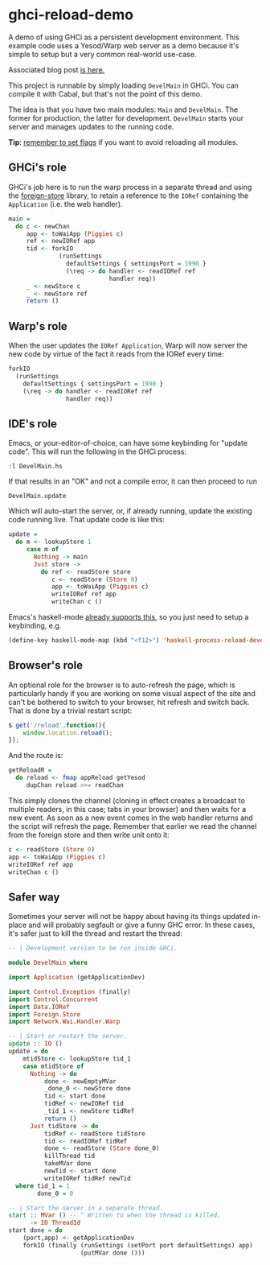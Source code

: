 ghci-reload-demo
=====

A demo of using GHCi as a persistent development environment. This
example code uses a Yesod/Warp web server as a demo because it's
simple to setup but a very common real-world use-case.

Associated blog post [is here.](http://chrisdone.com/posts/ghci-reload)

This project is runnable by simply loading `DevelMain` in GHCi. You
can compile it with Cabal, but that's not the point of this demo.

The idea is that you have two main modules: `Main` and
`DevelMain`. The former for production, the latter for
development. `DevelMain` starts your server and manages updates to the
running code.

**Tip**:
  [remember to set flags](http://chrisdone.com/posts/making-ghci-fast)
  if you want to avoid reloading all modules.

## GHCi's role

GHCi's job here is to run the warp process in a separate thread and
using the [foreign-store](https://github.com/chrisdone/foreign-store)
library, to retain a reference to the `IORef` containing the
`Application` (i.e. the web handler).

``` haskell
main =
  do c <- newChan
     app <- toWaiApp (Piggies c)
     ref <- newIORef app
     tid <- forkIO
              (runSettings
                defaultSettings { settingsPort = 1990 }
                (\req -> do handler <- readIORef ref
                            handler req))
     _ <- newStore c
     _ <- newStore ref
     return ()
```

## Warp's role

When the user updates the `IORef Application`, Warp will now server
the new code by virtue of the fact it reads from the IORef every time:

``` haskell
forkIO
  (runSettings
    defaultSettings { settingsPort = 1990 }
    (\req -> do handler <- readIORef ref
                handler req))
```

## IDE's role

Emacs, or your-editor-of-choice, can have some keybinding for "update
code". This will run the following in the GHCi process:

    :l DevelMain.hs

If that results in an "OK" and not a compile error, it can then
proceed to run

    DevelMain.update

Which will auto-start the server, or, if already running, update the
existing code running live. That update code is like this:

``` haskell
update =
  do m <- lookupStore 1
     case m of
       Nothing -> main
       Just store ->
         do ref <- readStore store
            c <- readStore (Store 0)
            app <- toWaiApp (Piggies c)
            writeIORef ref app
            writeChan c ()
```

Emacs's haskell-mode
[already supports this](https://github.com/haskell/haskell-mode/blob/5a3a9966bc810da2b5988ac819b8f734b6ae9aa9/haskell-process.el#L1307),
so you just need to setup a keybinding, e.g.

``` lisp
(define-key haskell-mode-map (kbd "<f12>") 'haskell-process-reload-devel-main)
```

## Browser's role

An optional role for the browser is to auto-refresh the page, which is
particularly handy if you are working on some visual aspect of the
site and can't be bothered to switch to your browser, hit refresh and
switch back. That is done by a trivial restart script:

``` javascript
$.get('/reload',function(){
    window.location.reload();
});
```

And the route is:

``` haskell
getReloadR =
  do reload <- fmap appReload getYesod
     dupChan reload >>= readChan
```

This simply clones the channel (cloning in effect creates a broadcast
to multiple readers, in this case; tabs in your browser) and then
waits for a new event. As soon as a new event comes in the web handler
returns and the script will refresh the page. Remember that earlier we
read the channel from the foreign store and then write unit onto it:

``` haskell
c <- readStore (Store 0)
app <- toWaiApp (Piggies c)
writeIORef ref app
writeChan c ()
```

## Safer way

Sometimes your server will not be happy about having its things
updated in-place and will probably segfault or give a funny GHC
error. In these cases, it's safer just to kill the thread and restart
the thread:

``` haskell
-- | Development version to be run inside GHCi.

module DevelMain where

import Application (getApplicationDev)

import Control.Exception (finally)
import Control.Concurrent
import Data.IORef
import Foreign.Store
import Network.Wai.Handler.Warp

-- | Start or restart the server.
update :: IO ()
update = do
    mtidStore <- lookupStore tid_1
    case mtidStore of
      Nothing -> do
          done <- newEmptyMVar
          _done_0 <- newStore done
          tid <- start done
          tidRef <- newIORef tid
          _tid_1 <- newStore tidRef
          return ()
      Just tidStore -> do
          tidRef <- readStore tidStore
          tid <- readIORef tidRef
          done <- readStore (Store done_0)
          killThread tid
          takeMVar done
          newTid <- start done
          writeIORef tidRef newTid
  where tid_1 = 1
        done_0 = 0

-- | Start the server in a separate thread.
start :: MVar () -- ^ Written to when the thread is killed.
      -> IO ThreadId
start done = do
    (port,app) <- getApplicationDev
    forkIO (finally (runSettings (setPort port defaultSettings) app)
                    (putMVar done ()))
```
